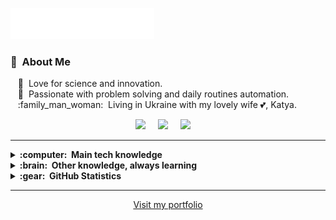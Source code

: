 <img src="images/svg/header.svg"></img>

### :space_invader: &nbsp;About Me

&nbsp;&nbsp;&nbsp;:seedling: &nbsp;Love for science and innovation.\
&nbsp;&nbsp;&nbsp;:heartbeat: &nbsp;Passionate with problem solving and daily routines automation.\
&nbsp;&nbsp;&nbsp;:family_man_woman: &nbsp;Living in Ukraine with my lovely wife :two_hearts:, Katya.

<p align="center">
  <a href="mailto:andreyvalenko@gmail.com?subject=Hi%20Andrii%20Valenko"><img src="https://img.shields.io/badge/gmail-%23D14836.svg?&style=for-the-badge&logo=gmail&logoColor=white" /></a>&nbsp;&nbsp;&nbsp;&nbsp;
  <a href="https://www.facebook.com/andrey.valenko/"><img src="https://img.shields.io/badge/facebook-%233B5998.svg?&style=for-the-badge&logo=facebook&logoColor=white" /></a>&nbsp;&nbsp;&nbsp;&nbsp;
  <a href="https://www.linkedin.com/in/andriivalenko/"><img src="https://img.shields.io/badge/linkedin-%230077B5.svg?&style=for-the-badge&logo=linkedin&logoColor=white" /></a>&nbsp;&nbsp;&nbsp;&nbsp;
</p>

<hr/>

<details>
  <summary><b>:computer: &nbsp;Main tech knowledge</b></summary>
  <br/>

![HTML5](https://img.shields.io/badge/HTML5-E34F26.svg?&style=flat&logo=html5&logoColor=white)&nbsp;
![CSS3](https://img.shields.io/badge/CSS3-%231572B6.svg?&style=flat&logo=css3&logoColor=white)&nbsp;
![SASS](https://img.shields.io/badge/SASS-CC6699.svg?&style=flat&logo=sass&logoColor=white)&nbsp;
![JavaScript](https://img.shields.io/badge/JAVASCRIPT-323330.svg?&style=flat&logo=javascript&logoColor=%23F7DF1E)&nbsp;
![TypeScript](https://img.shields.io/badge/TYPESCRIPT-%23007ACC.svg?&style=flat&logo=typescript&logoColor=white)&nbsp;\
![React](https://img.shields.io/badge/React-1c2c4c.svg?style=flat&logo=react&logoColor=61DBFB&style=for-the-badge)&nbsp;
![NextJs](https://img.shields.io/badge/Next.js-black.svg?style=flat&logo=next.js&logoColor=white&style=for-the-badge)&nbsp;
![REST API](https://img.shields.io/badge/REST-02569B.svg?&style=flat&logo=rest&logoColor=white)&nbsp;
![NodeJS](https://img.shields.io/badge/NODEJS-339933.svg?&style=flat&logo=node.js&logoColor=white)&nbsp;
![NestJS](https://img.shields.io/badge/NestJs-000.svg?style=flat&logo=nestjs&logoColor=red&style=f)&nbsp;
![MongoDB](https://img.shields.io/badge/MONGODB-47A248.svg?&style=flat&logo=mongodb&logoColor=white)&nbsp;
![Git](https://img.shields.io/badge/GIT-%23F05033.svg?&style=flat&logo=git&logoColor=white)&nbsp;
![GitHub](https://img.shields.io/badge/GITHUB-%23121011.svg?&style=flat&logo=github&logoColor=white)&nbsp;
![Docker](https://img.shields.io/badge/DOCKER-2496ED.svg?&style=flat&logo=docker&logoColor=white)&nbsp;
![VSCode](https://img.shields.io/badge/VSCODE-007ACC.svg?&style=flat&logo=visual-studio-code)&nbsp;
</details>

<details>
  <summary><b>:brain: &nbsp;Other knowledge, always learning</b></summary>
  <br/>

![Firebase](https://img.shields.io/badge/FIREBASE-FFCA28.svg?&style=flat&logo=firebase&logoColor=black)&nbsp;
![GithubActions](https://img.shields.io/badge/GITHUB%20ACTIONS-2088FF.svg?&style=flat&logo=github-actions&logoColor=white)&nbsp;

</details>

<details>
  <summary><b>:gear: &nbsp;GitHub Statistics</b></summary>
  <br/>
     <p align="center">
        <img height="137px" src="https://github-readme-stats.vercel.app/api?username=vnko1&show_icons=true&theme=nightowl" /> <img height="137px" src="https://github-readme-stats.vercel.app/api/top-langs/?username=vnko1&hide=html&hide_title=true&hide_border=true&layout=compact&langs_count=8&theme=nightowl" />
    </p>
</details>

<hr/>

<p align="center">
 <a href="https://portfolio-nine-beryl-82.vercel.app/">
   Visit my portfolio
 </a>
</p>
